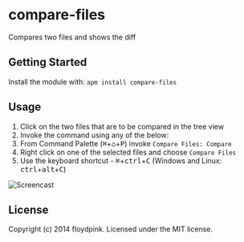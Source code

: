 # compare-files

Compares two files and shows the diff

## Getting Started
Install the module with: `apm install compare-files`

## Usage

1. Click on the two files that are to be compared in the tree view
2. Invoke the command using any of the below:
  1. From Command Palette (<kbd>⌘</kbd>+<kbd>⌂</kbd>+<kbd>P</kbd>) invoke `Compare Files: Compare`
  2. Right click on one of the selected files and choose `Compare Files`
  3. Use the keyboard shortcut - <kbd>⌘</kbd>+<kbd>ctrl</kbd>+<kbd>C</kbd> (Windows and Linux: <kbd>ctrl</kbd>+<kbd>alt</kbd>+<kbd>C</kbd>)


![Screencast](http://i.imgur.com/1VBTGTy.gif)

## License
Copyright (c) 2014 floydpink. Licensed under the MIT license.
